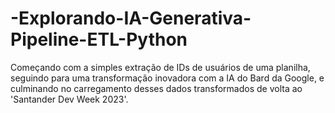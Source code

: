 # -Explorando-IA-Generativa-Pipeline-ETL-Python
Começando com a simples extração de IDs de usuários de uma planilha, seguindo para uma transformação inovadora com a IA do Bard da Google, e culminando no carregamento desses dados transformados de volta ao 'Santander Dev Week 2023'. 

